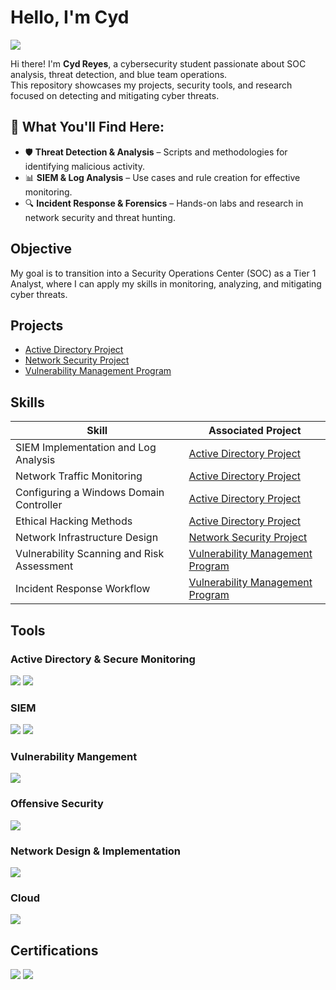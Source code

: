# Hello, I'm Cyd
<a href="https://linkedin.com/in/cyd-reyes"><img src="https://img.shields.io/badge/-LinkedIn-0072b1?&style=for-the-badge&logo=linkedin&logoColor=white" /></a>

Hi there! I'm **Cyd Reyes**, a cybersecurity student passionate about SOC analysis, threat detection, and blue team operations.  
This repository showcases my projects, security tools, and research focused on detecting and mitigating cyber threats. 

## 🔹 What You'll Find Here:  
- 🛡️ **Threat Detection & Analysis** – Scripts and methodologies for identifying malicious activity.  
- 📊 **SIEM & Log Analysis** – Use cases and rule creation for effective monitoring.  
- 🔍 **Incident Response & Forensics** – Hands-on labs and research in network security and threat hunting.  


## Objective
 My goal is to transition into a Security Operations Center (SOC) as a Tier 1 Analyst, where I can apply my skills in monitoring, analyzing, and mitigating cyber threats.  
 
## Projects
- <a href=https://github.com/cydreyes/Active-Directory-Project/blob/main/README.md>Active Directory Project</a> 
- <a href="https://github.com/cydreyes/Network-Infrastructure-Design-and-Security-Implementation/tree/main">Network Security Project</a>
- <a href="https://github.com/cydreyes/vulnerability-management-program">Vulnerability Management Program</a>

## Skills  

| Skill                                         | Associated Project         |
|-----------------------------------------------|----------------------------|
| SIEM Implementation and Log Analysis         | <a href=https://github.com/cydreyes/Active-Directory-Project/blob/main/README.md>Active Directory Project</a> |
| Network Traffic Monitoring                   | <a href=https://github.com/cydreyes/Active-Directory-Project/blob/main/README.md>Active Directory Project</a> |
| Configuring a Windows Domain Controller      | <a href=https://github.com/cydreyes/Active-Directory-Project/blob/main/README.md>Active Directory Project</a> |
| Ethical Hacking Methods                      | <a href=https://github.com/cydreyes/Active-Directory-Project/blob/main/README.md>Active Directory Project</a> |
| Network Infrastructure Design                | <a href="https://github.com/cydreyes/Network-Infrastructure-Design-and-Security-Implementation/tree/main">Network Security Project</a> |
| Vulnerability Scanning and Risk Assessment   | <a href="https://github.com/cydreyes/vulnerability-management-program">Vulnerability Management Program</a> |
| Incident Response Workflow                   | <a href="https://github.com/cydreyes/vulnerability-management-program">Vulnerability Management Program</a> |



## Tools


### Active Directory & Secure Monitoring  
<div>
    <img src="https://img.shields.io/badge/-Windows_Server-0078D4?&style=for-the-badge&logo=Windows&logoColor=white" />
    <img src="https://img.shields.io/badge/-Sysmon-4479A1?&style=for-the-badge&logo=Windows&logoColor=white" />
   
</div>  

### SIEM
<div>
    <img src="https://img.shields.io/badge/-Elastic-005571?&style=for-the-badge&logo=Elastic&logoColor=white" />
    <img src="https://img.shields.io/badge/-Splunk-000000?&style=for-the-badge&logo=Splunk&logoColor=white" />
</div>  
</div>

### Vulnerability Mangement 
<div>
<img src="https://img.shields.io/badge/-Nessus-00B1E4?&style=for-the-badge&logo=shield&logoColor=white" />
<div>

### Offensive Security  
<div>
    <img src="https://img.shields.io/badge/-Kali_Linux-557C94?&style=for-the-badge&logo=Kali-Linux&logoColor=white" />
</div>  

### Network Design & Implementation 
<div> <img src="https://img.shields.io/badge/-Packet_Tracer-00A4E4?&style=for-the-badge&logo=Cisco&logoColor=white" /> </div>

### Cloud
 <img src="https://img.shields.io/badge/-Azure-0078D4?&style=for-the-badge&logo=microsoft&logoColor=white" />


## Certifications
<div>
 <img src="https://img.shields.io/badge/-Security%2B_-FF0000?&style=for-the-badge&logo=CompTIA&logoColor=white" />
 <img src="https://img.shields.io/badge/-CCNA_(in_progress)-0A66C2?&style=for-the-badge&logo=Cisco&logoColor=white" />
</div>


